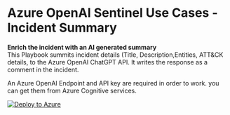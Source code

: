 # Azure OpenAI Sentinel Use Cases - Incident Summary

<b>Enrich the incident with an AI generated summary<br></b>
This Playbook summits incident details (Title, Description,Entities, ATT&CK details, to the Azure OpenAI ChatGPT API. It writes the response as a comment in the incident. 

An Azure OpenAI Endpoint and API key are required in order to work. you can get them from Azure Cognitive services. 


[![Deploy to Azure](https://aka.ms/deploytoazurebutton)](https://portal.azure.com/#create/Microsoft.Template/uri/EncodedURI)
